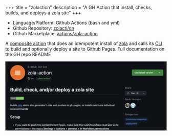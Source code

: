+++
title = "zolaction"
description = "A GH Action that install, checks, builds, and deploys a zola site"
+++

- Language/Platform: Github Actions (bash and yml)
- Github Repository: [zolacti/on](https://github.com/zolacti/on)
- Github Marketplace: [actions/zola-action](https://github.com/marketplace/actions/zola-action)

A [composite action](https://docs.github.com/en/actions/creating-actions/creating-a-composite-action) that does an idempotent install of [zola](https://www.getzola.org/) and calls its [CLI](https://www.getzola.org/documentation/getting-started/cli-usage/) to build and optionally deploy a site to Github Pages. Full documentation on the GH repo README

![image](/projects/zolaction.png)